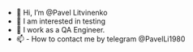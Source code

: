 - 👋 Hi, I’m @Pavel Litvinenko
- 👀 I am interested in testing
- 🌱 I work as a QA Engineer.
- 📫 - How to contact me by telegram @PavelLi1980
